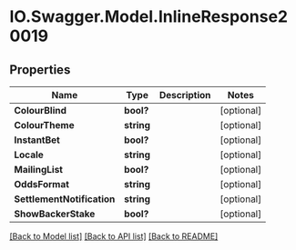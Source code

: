 # IO.Swagger.Model.InlineResponse20019
## Properties

Name | Type | Description | Notes
------------ | ------------- | ------------- | -------------
**ColourBlind** | **bool?** |  | [optional] 
**ColourTheme** | **string** |  | [optional] 
**InstantBet** | **bool?** |  | [optional] 
**Locale** | **string** |  | [optional] 
**MailingList** | **bool?** |  | [optional] 
**OddsFormat** | **string** |  | [optional] 
**SettlementNotification** | **string** |  | [optional] 
**ShowBackerStake** | **bool?** |  | [optional] 

[[Back to Model list]](../README.md#documentation-for-models) [[Back to API list]](../README.md#documentation-for-api-endpoints) [[Back to README]](../README.md)

